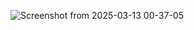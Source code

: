 ![Screenshot from 2025-03-13 00-37-05](https://github.com/user-attachments/assets/f0bfb7b7-79d5-4648-aaed-a4e898cac31f)
